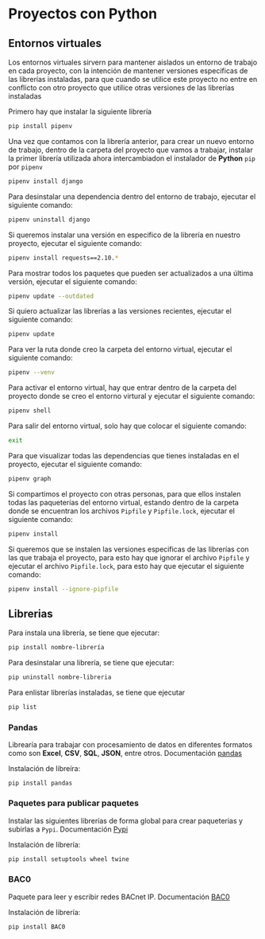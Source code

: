 # Proyectos con Python

## Entornos virtuales

Los entornos virtuales sirvern para mantener aislados un entorno de trabajo en cada proyecto, con la intención de mantener versiones especificas de las librerías instaladas, para que cuando se utilice este proyecto no entre en conflicto con otro proyecto que utilice otras versiones de las librerías instaladas

Primero hay que instalar la siguiente librería

```bash
pip install pipenv
```

Una vez que contamos con la librería anterior, para crear un nuevo entorno de trabajo, dentro de la carpeta del proyecto que vamos a trabajar, instalar la primer librería utilizada ahora intercambiadon el instalador de **Python** `pip` por `pipenv`

```bash
pipenv install django
```

Para desinstalar una dependencia dentro del entorno de trabajo, ejecutar el siguiente comando:

```bash
pipenv uninstall django
```

Si queremos instalar una versión en especifico de la librería en nuestro proyecto, ejecutar el siguiente comando:

```bash
pipenv install requests==2.10.*
```

Para mostrar todos los paquetes que pueden ser actualizados a una última versión, ejecutar el siguiente comando:

```bash
pipenv update --outdated
```

Si quiero actualizar las librerías a las versiones recientes, ejecutar el siguiente comando:

```bash
pipenv update
```

Para ver la ruta donde creo la carpeta del entorno virtual, ejecutar el siguiente comando:

```bash
pipenv --venv
```

Para activar el entorno virtual, hay que entrar dentro de la carpeta del proyecto donde se creo el entorno virtural y ejecutar el siguiente comando:

```bash
pipenv shell
```

Para salir del entorno virtual, solo hay que colocar el siguiente comando:

```bash
exit
```

Para que visualizar todas las dependencias que tienes instaladas en el proyecto, ejecutar el siguiente comando:

```bash
pipenv graph
```

Si compartimos el proyecto con otras personas, para que ellos instalen todas las paqueterías del entorno virtual, estando dentro de la carpeta donde se encuentran los archivos `Pipfile` y `Pipfile.lock`, ejecutar el siguiente comando:

```bash
pipenv install
```

Si queremos que se instalen las versiones especificas de las librerías con las que trabaja el proyecto, para esto hay que ignorar el archivo `Pipfile` y ejecutar el archivo `Pipfile.lock`, para esto hay que ejecutar el siguiente comando:

```bash
pipenv install --ignore-pipfile
```

## Librerias

Para instala una librería, se tiene que ejecutar:

```bash
pip install nombre-librería
```

Para desinstalar una librería, se tiene que ejecutar:

```bash
pip uninstall nombre-libreria
```

Para enlistar librerías instaladas, se tiene que ejecutar

```bash
pip list
```

### Pandas

Librearía para trabajar con procesamiento de datos en diferentes formatos como son **Excel**, **CSV**, **SQL**, **JSON**, entre otros. Documentación [pandas](https://pypi.org/project/pandas/)

Instalación de libreíra:

```dash
pip install pandas
```

### Paquetes para publicar paquetes 

Instalar las siguientes librerías de forma global para crear paqueterias y subirlas a `Pypi`. Documentación [Pypi](https://pypi.org/)

Instalación de librería:

```bash
pip install setuptools wheel twine
```

### BAC0

Paquete para leer y escribir redes BACnet IP. Documentación [BAC0](https://pypi.org/project/BAC0/)

Instalación de librería:

```bash
pip install BAC0
```
